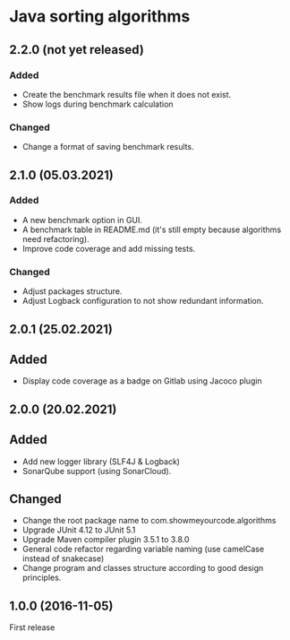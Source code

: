 # Java sorting algorithms

## 2.2.0 (not yet released)

### Added

- Create the benchmark results file when it does not exist.
- Show logs during benchmark calculation

### Changed

- Change a format of saving benchmark results.

## 2.1.0 (05.03.2021)

### Added

- A new benchmark option in GUI.
- A benchmark table in README.md (it's still empty because algorithms need refactoring).
- Improve code coverage and add missing tests.

### Changed

- Adjust packages structure.
- Adjust Logback configuration to not show redundant information.

## 2.0.1 (25.02.2021)

## Added

- Display code coverage as a badge on Gitlab using Jacoco plugin

## 2.0.0 (20.02.2021)

## Added

- Add new logger library (SLF4J & Logback)
- SonarQube support (using SonarCloud).

## Changed

- Change the root package name to com.showmeyourcode.algorithms
- Upgrade JUnit 4.12 to JUnit 5.1
- Upgrade Maven compiler plugin 3.5.1 to 3.8.0
- General code refactor regarding variable naming (use camelCase instead of snakecase)
- Change program and classes structure according to good design principles.

## 1.0.0 (2016-11-05)

First release
